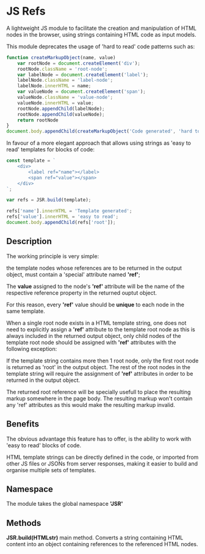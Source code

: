 # JS Refs

A lightweight JS module to facilitate the creation and manipulation of HTML nodes in the browser, using strings containing HTML code as input models.

This module deprecates the usage of 'hard to read' code patterns such as:

```js
function createMarkupObject(name, value)
    var rootNode = document.createElement('div');
    rootNode.className = 'root-node';
    var labelNode = document.createElement('label');
    labelNode.className = 'label-node';
    labelNode.innerHTML = name;
    var valueNode = document.createElement('span');
    valueNode.className = 'value-node';
    valueNode.innerHTML = value;
    rootNode.appendChild(labelNode);
    rootNode.appendChild(valueNode);
    return rootNode
}
document.body.appendChild(createMarkupObject('Code generated', 'hard to read'))
```

In favour of a more elegant approach that allows using strings as 'easy to read' templates for blocks of code:

```js
const template = `
    <div>
        <label ref="name"></label>
        <span ref="value"></span>
    </div>
`;

var refs = JSR.build(template);

refs['name'].innerHTML = 'Template generated';
refs['value'].innerHTML = 'easy to read';
document.body.appendChild(refs['root']);

```
## Description

The working principle is very simple:

the template nodes whose references are to be returned in the output object, must contain a 'special' attribute named **'ref'**;

The **value** assigned to the node's **'ref'** attribute will be the name of the respective reference property in the returned ouptut object.

For this reason, every **'ref'** value should be **unique** to each node in the same template.

When a single root node exists in a HTML template string, one does not need to explicitly assign a **'ref'** attribute to the template root node as this is always included in the returned output object, only child nodes of the template root node should be assigned with **'ref'** attributes with the following exception:

If the template string contains more then 1 root node, only the first root node is returned as 'root' in the output object. The rest of the root nodes in the template string will require the assignment of **'ref'** attributes in order to be returned in the output object.

The returned root reference will be specially usefull to place the resulting markup somewhere in the page body.
The resulting markup won't contain any 'ref' attributes as this would make the resulting markup invalid.


## Benefits

The obvious advantage this feature has to offer, is the ability to work with 'easy to read' blocks of code.

HTML template strings can be directly defined in the code, or imported from other JS files or JSONs from server responses, making it easier to build and organise multiple sets of templates.


## Namespace 
The module takes the global namespace **'JSR'** 

## Methods
**JSR.build(HTMLstr)** main method. Converts a string containing HTML content into an object containing references to the referenced HTML nodes.
